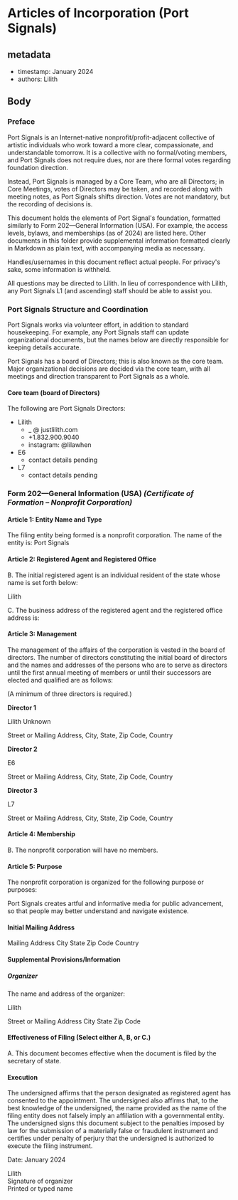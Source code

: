 # Articles of Incorporation (Port Signals)

## metadata
+ timestamp: January 2024
+ authors: Lilith

## Body

### Preface

Port Signals is an Internet-native nonprofit/profit-adjacent collective of artistic individuals who work toward a more clear, compassionate, and understandable tomorrow. It is a collective with no formal/voting members, and Port Signals does not require dues, nor are there formal votes regarding foundation direction.

Instead, Port Signals is managed by a Core Team, who are all Directors; in Core Meetings, votes of Directors may be taken, and recorded along with meeting notes, as Port Signals shifts direction. Votes are not mandatory, but the recording of decisions is.

This document holds the elements of Port Signal's foundation, formatted similarly to Form 202—General Information (USA). For example, the access levels, bylaws, and memberships (as of 2024) are listed here. Other documents in this folder provide supplemental information formatted clearly in Markdown as plain text, with accompanying media as necessary.

Handles/usernames in this document reflect actual people. For privacy's sake, some information is withheld.

All questions may be directed to Lilith. In lieu of correspondence with Lilith, any Port Signals L1 (and ascending) staff should be able to assist you.

### Port Signals Structure and Coordination

Port Signals works via volunteer effort, in addition to standard housekeeping. For example, any Port Signals staff can update organizational documents, but the names below are directly responsible for keeping details accurate.

Port Signals has a board of Directors; this is also known as the core team. Major organizational decisions are decided via the core team, with all meetings and direction transparent to Port Signals as a whole.

#### Core team (board of Directors)

The following are Port Signals Directors:

* Lilith
    + _ @ justlilith.com
    + +1.832.900.9040
    + instagram: @lilawhen
* E6
    + contact details pending
* L7
    + contact details pending

### Form 202—General Information (USA) _(Certificate of Formation – Nonprofit Corporation)_

#### Article 1: Entity Name and Type
The filing entity being formed is a nonprofit corporation. The name of the entity is: Port Signals

#### Article 2: Registered Agent and Registered Office

B. The initial registered agent is an individual resident of the state whose name is set forth below:

Lilith

C. The business address of the registered agent and the registered office address is:



#### Article 3: Management
The management of the affairs of the corporation is vested in the board of directors. The number of
directors constituting the initial board of directors and the names and addresses of the persons who are
to serve as directors until the first annual meeting of members or until their successors are elected and
qualified are as follows:

(A minimum of three directors is required.)

**Director 1**

Lilith Unknown

Street or Mailing Address, City, State, Zip Code, Country

**Director 2**

E6

Street or Mailing Address, City, State, Zip Code, Country

**Director 3**

L7

Street or Mailing Address, City, State, Zip Code, Country

#### Article 4: Membership

B. The nonprofit corporation will have no members.

#### Article 5: Purpose

The nonprofit corporation is organized for the following purpose or purposes:

Port Signals creates artful and informative media for public advancement, so that people may better understand and navigate existence.

#### Initial Mailing Address



Mailing Address City State Zip Code Country

#### Supplemental Provisions/Information

##### Organizer

The name and address of the organizer:

Lilith

Street or Mailing Address City State Zip Code

#### Effectiveness of Filing (Select either A, B, or C.)
A. This document becomes effective when the document is filed by the secretary of state.

#### Execution
The undersigned affirms that the person designated as registered agent has consented to the appointment. The undersigned also affirms that, to the best knowledge of the undersigned, the name provided as the name of the filing entity does not falsely imply an affiliation with a governmental entity. The undersigned signs this document subject to the penalties imposed by law for the submission of a materially false or fraudulent instrument and certifies under penalty of perjury that the undersigned is authorized to execute the filing instrument.

Date: January 2024

Lilith  
Signature of organizer  
Printed or typed name
